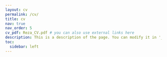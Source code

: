 ```yaml
---
layout: cv
permalink: /cv/
title: cv
nav: true
nav_order: 5
cv_pdf: Reza_CV.pdf # you can also use external links here
description: This is a description of the page. You can modify it in '_pages/cv.md'. You can also change or remove the top pdf download button.
toc:
  sidebar: left
---
```

